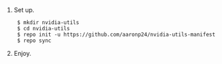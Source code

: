 1. Set up.

        $ mkdir nvidia-utils
        $ cd nvidia-utils
        $ repo init -u https://github.com/aaronp24/nvidia-utils-manifest
        $ repo sync

2. Enjoy.

